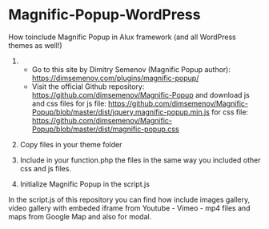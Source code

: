 # Magnific-Popup-WordPress
How toinclude Magnific Popup in Alux framework (and all WordPress themes as well!)

1) - Go to this site by Dimitry Semenov (Magnific Popup author): https://dimsemenov.com/plugins/magnific-popup/
   - Visit the official Github repository: https://github.com/dimsemenov/Magnific-Popup and download js and css files
   for js file: https://github.com/dimsemenov/Magnific-Popup/blob/master/dist/jquery.magnific-popup.min.js
   for css file: https://github.com/dimsemenov/Magnific-Popup/blob/master/dist/magnific-popup.css
   
 2) Copy files in your theme folder
 
 3) Include in your function.php the files in the same way you included other css and js files.
 
 4) Initialize Magnific Popup in the script.js
 
In the script.js of this repository you can find how include images gallery, video gallery with embeded iframe from Youtube -    Vimeo - mp4 files and maps from Google Map and also for modal.
 

